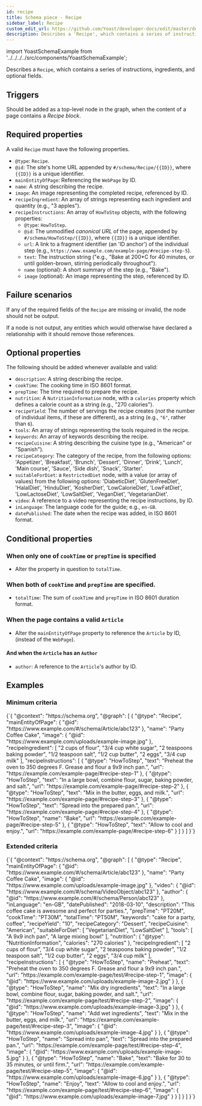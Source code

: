 ```yaml
---
id: recipe
title: Schema piece - Recipe
sidebar_label: Recipe
custom_edit_url: https://github.com/Yoast/developer-docs/edit/master/docs/features/schema/pieces/recipe.md
description: Describes a 'Recipe', which contains a series of instructions, ingredients, and optional fields.
---
```

import YoastSchemaExample from '../../../../src/components/YoastSchemaExample';

Describes a `Recipe`, which contains a series of instructions, ingredients, and optional fields.

## Triggers
Should be added as a top-level node in the graph, when the content of a page contains a *Recipe block*.

## Required properties
A valid `Recipe` must have the following properties.

* `@type`: `Recipe`.
* `@id`: The site's home URL appended by `#/schema/Recipe/{{ID}}`, where `{{ID}}` is a unique identifier.
* `mainEntityOfPage`: Referencing the `WebPage` by ID.
* `name`: A string describing the recipe.
* `image`: An image representing the completed recipe, referenced by ID.
* `recipeIngredient`: An array of strings representing each ingredient and quantity (e.g., "3 apples").
* `recipeInstructions`: An array of `HowToStep` objects, with the following properties:
  * `@type`: `HowToStep`.
  * `@id`: The unmodified  *canonical URL*  of the page, appended by `#/schema/HowToStep/{{ID}}`, where `{{ID}}` is a unique identifier.
  * `url`: A link to a fragment identifier (an 'ID anchor') of the individual step (e.g., `https://www.example.com/example-page/#recipe-step-5`).
  * `text`: The instruction string ("e.g., "Bake at 200*C for 40 minutes, or until golden-brown, stirring periodically throughout").
  * `name` (optional): A short summary of the step (e.g., "Bake").
  * `image` (optional): An image representing the step, referenced by ID.

## Failure scenarios
If any of the required fields of the `Recipe` are missing or invalid, the node should not be output.

If a node is not output, any entities which would otherwise have declared a relationship with it should remove those references.

## Optional properties
The following should be added whenever available and valid:

* `description`: A string describing the recipe.
* `cookTime`: The cooking time in ISO 8601 format.
* `prepTime`: The time required to prepare the recipe.
* `nutrition`: A `NutritionInformation` node, with a `calories` property which defines a calorie count as a string (e.g., "270 calories").
* `recipeYield`: The number of servings the recipe creates (_not_ the number of individual items, if these are different), as a string (e.g., `"6"`, rather than `6`).
* `tools`: An array of strings representing the tools required in the recipe.
* `keywords`: An array of keywords describing the recipe.
* `recipeCuisine`: A string describing the cuisine type (e.g., "American" or "Spanish").
* `recipeCategory`: The category of the recipe, from the following options: 'Appetizer', 'Breakfast', 'Brunch', 'Dessert', 'Dinner', 'Drink', 'Lunch', 'Main course', 'Sauce', 'Side dish', 'Snack', 'Starter'.
* `suitableForDiet`: a `RestrictedDiet` node, with a value (or array of values) from the following options: 'DiabeticDiet', 'GlutenFreeDiet', 'HalalDiet', 'HinduDiet', 'KosherDiet', 'LowCalorieDiet', 'LowFatDiet', 'LowLactoseDiet', 'LowSaltDiet', 'VeganDiet', 'VegetarianDiet'.
* `video`: A reference to a video representing the recipe instructions, by ID.
* `inLanguage`: The language code for the guide; e.g., `en-GB`.
* `datePublished`: The date when the recipe was added, in ISO 8601 format.

## Conditional properties

### When only one of `cookTime` or `prepTime` is specified
* Alter the property in question to `totalTime`.

### When both of `cookTime` and `prepTime` are specified.
* `totalTime`: The sum of `cookTime` and `prepTime` in ISO 8601 duration format.

### When the page contains a valid `Article`
* Alter the `mainEntityOfPage` property to reference the `Article` by ID, (instead of the `WebPage`).

#### And when the `Article` has an `Author`
* `author`: A reference to the `Article`'s author by ID.

## Examples
### Minimum criteria

<YoastSchemaExample>
{`{
    "@context": "https://schema.org",
    "@graph": [
        {
            "@type": "Recipe",
            "mainEntityOfPage": {
                "@id": "https://www.example.com/#/schema/Article/abc123"
            },
            "name": "Party Coffee Cake",
            "image": {
                "@id": "https://www.example.com/uploads/example-image.jpg"
            },
            "recipeIngredient": [
                "2 cups of flour",
                "3/4 cup white sugar",
                "2 teaspoons baking powder",
                "1/2 teaspoon salt",
                "1/2 cup butter",
                "2 eggs",
                "3/4 cup milk"
            ],
            "recipeInstructions": [
                {
                    "@type": "HowToStep",
                    "text": "Preheat the oven to 350 degrees F. Grease and flour a 9x9 inch pan.",
                    "url": "https://example.com/example-page/#recipe-step-1"
                },
                {
                    "@type": "HowToStep",
                    "text": "In a large bowl, combine flour, sugar, baking powder, and salt.",
                    "url": "https://example.com/example-page/#recipe-step-2"
                },
                {
                    "@type": "HowToStep",
                    "text": "Mix in the butter, eggs, and milk.",
                    "url": "https://example.com/example-page/#recipe-step-3"
                },
                {
                    "@type": "HowToStep",
                    "text": "Spread into the prepared pan.",
                    "url": "https://example.com/example-page/#recipe-step-4"
                },
                {
                    "@type": "HowToStep",
                    "name": "Bake",
                    "url": "https://example.com/example-page/#recipe-step-5"
                },
                {
                    "@type": "HowToStep",
                    "text": "Allow to cool and enjoy.",
                    "url": "https://example.com/example-page/#recipe-step-6"
                }
            ]
        }
    ]
}`}
</YoastSchemaExample>

### Extended criteria

<YoastSchemaExample>
{`{
    "@context": "https://schema.org",
    "@graph": [
        {
            "@type": "Recipe",
            "mainEntityOfPage": {
                "@id": "https://www.example.com/#/schema/Article/abc123"
            },
            "name": "Party Coffee Cake",
            "image": {
                "@id": "https://www.example.com/uploads/example-image.jpg"
            },
            "video": {
                "@id": "https://www.example.com/#/schema/VideoObject/abc123"
            },
            "author": {
                "@id": "https://www.example.com/#/schema/Person/abc123"
            },
            "inLanguage": "en-GB",
            "datePublished": "2018-03-10",
            "description": "This coffee cake is awesome and perfect for parties.",
            "prepTime": "PT20M",
            "cookTime": "PT30M",
            "totalTime": "PT50M",
            "keywords": "cake for a party, coffee",
            "recipeYield": "10",
            "recipeCategory": "Dessert",
            "recipeCuisine": "American",
            "suitableForDiet": [
                "VegetarianDiet",
                "LowSaltDiet"
            ],
            "tools": [
                "A 9x9 inch pan",
                "A large mixing bowl"
            ],
            "nutrition": {
                "@type": "NutritionInformation",
                "calories": "270 calories"
            },
            "recipeIngredient": [
                "2 cups of flour",
                "3/4 cup white sugar",
                "2 teaspoons baking powder",
                "1/2 teaspoon salt",
                "1/2 cup butter",
                "2 eggs",
                "3/4 cup milk"
            ],
            "recipeInstructions": [
                {
                    "@type": "HowToStep",
                    "name": "Preheat",
                    "text": "Preheat the oven to 350 degrees F. Grease and flour a 9x9 inch pan.",
                    "url": "https://example.com/example-page/test/#recipe-step-1",
                    "image": {
                        "@id": "https://www.example.com/uploads/example-image-2.jpg"
                    }
                },
                {
                    "@type": "HowToStep",
                    "name": "Mix dry ingredients",
                    "text": "In a large bowl, combine flour, sugar, baking powder, and salt.",
                    "url": "https://example.com/example-page/test/#recipe-step-2",
                    "image": {
                        "@id": "https://www.example.com/uploads/example-image-3.jpg"
                    }
                },
                {
                    "@type": "HowToStep",
                    "name": "Add wet ingredients",
                    "text": "Mix in the butter, eggs, and milk.",
                    "url": "https://example.com/example-page/test/#recipe-step-3",
                    "image": {
                        "@id": "https://www.example.com/uploads/example-image-4.jpg"
                    }
                },
                {
                    "@type": "HowToStep",
                    "name": "Spread into pan",
                    "text": "Spread into the prepared pan.",
                    "url": "https://example.com/example-page/test/#recipe-step-4",
                    "image": {
                        "@id": "https://www.example.com/uploads/example-image-5.jpg"
                    }
                },
                {
                    "@type": "HowToStep",
                    "name": "Bake",
                    "text": "Bake for 30 to 35 minutes, or until firm.",
                    "url": "https://example.com/example-page/test/#recipe-step-5",
                    "image": {
                        "@id": "https://www.example.com/uploads/example-image-6.jpg"
                    }
                },
                {
                    "@type": "HowToStep",
                    "name": "Enjoy",
                    "text": "Allow to cool and enjoy.",
                    "url": "https://example.com/example-page/test/#recipe-step-6",
                    "image": {
                        "@id": "https://www.example.com/uploads/example-image-7.jpg"
                    }
                }
            ]
        }
    ]
}`}
</YoastSchemaExample>
